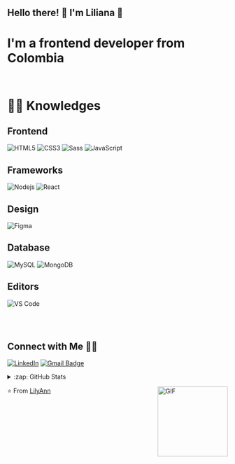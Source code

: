 ## Hello there! 👋 I'm Liliana 👩‍ 
# I'm a frontend developer from Colombia
<br />

# :woman_technologist: Knowledges 

## Frontend
![HTML5](https://img.shields.io/badge/-HTML5-%23E44D27?style=flat-square&logo=html5&logoColor=ffffff)
![CSS3](https://img.shields.io/badge/-CSS3-%231572B6?style=flat-square&logo=css3)
![Sass](https://img.shields.io/badge/-Sass-%23CC6699?style=flat-square&logo=sass&logoColor=ffffff)
![JavaScript](https://img.shields.io/badge/-JavaScript-black?style=flat-square&logo=javascript)

## Frameworks
![Nodejs](https://img.shields.io/badge/-Nodejs-black?style=flat-square&logo=Node.js)
![React](https://img.shields.io/badge/-React-%23282C34?style=flat-square&logo=react)

## Design
![Figma](http://img.shields.io/badge/-Figma-30333c?style=flat-square&logo=figma&logoColor=ffffff)

## Database
![MySQL](https://img.shields.io/badge/-MySQL-black?style=flat-square&logo=mysql)
![MongoDB](https://img.shields.io/badge/-MongoDB-black?style=flat-square&logo=mongodb)

## Editors
![VS Code](http://img.shields.io/badge/-VS%20Code-007ACC?style=flat-square&logo=visual-studio-code)

<br />
<br />

## Connect with Me 🤝🏻

<a href="https://www.linkedin.com/in/liliana-pinzon" target="_blank"><img src="https://img.shields.io/badge/LinkedIn-%230077B5.svg?&style=flat-square&logo=linkedin&logoColor=white" alt="LinkedIn"></a>
[![Gmail Badge](https://img.shields.io/badge/-Gmail-c14438?style=flat-square&logo=Gmail&logoColor=white&link=mailto:lilainita@gmail.com)](mailto:lilainita@gmail.com)


<details>
  <summary>:zap: GitHub Stats</summary>

  <img align="left" alt="Lilainita's GitHub Stats" src="https://github-readme-stats-ruby-one.vercel.app/api?username=lilainita&show_icons=true&hide_border=false&title_color=ff652f&icon_color=FFE400&bg_color=09131B&text_color=ffffff&border_color=0c1a25" />
</details>

⭐️ From [LilyAnn](https://github.com/lilainita) <img align="right" alt="GIF" height="160px" src="https://media.giphy.com/media/du3J3cXyzhj75IOgvA/giphy.gif" />

